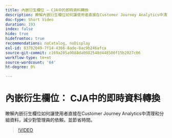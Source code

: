 ```yaml
---
title: 內嵌衍生欄位 — CJA中的即時資料轉換
description: 瞭解內嵌衍生欄位如何讓使用者直接在Customer Journey Analytics中清理和分組資料，減少對管理員的依賴，並節省時間。
doc-type: Short Video
duration: 193
index: false
hide: true
hidefromtoc: true
recommendations: noCatalog, noDisplay
exl-id: 83782049-7f14-4366-8ade-8ac9b246afca
source-git-commit: c169a205a9088da0982548d448500f15b2027c06
workflow-type: tm+mt
source-wordcount: '64'
ht-degree: 0%

---
```


# 內嵌衍生欄位： CJA中的即時資料轉換

瞭解內嵌衍生欄位如何讓使用者直接在Customer Journey Analytics中清理和分組資料，減少對管理員的依賴，並節省時間。

<!-- 62_S102_3442449_192_inline-derived-fields-realtime-data-transformation-in-cja -->
>[!VIDEO](https://video.tv.adobe.com/v/3460297/?learn=on&enablevpops=true&captions=chi_hant)
